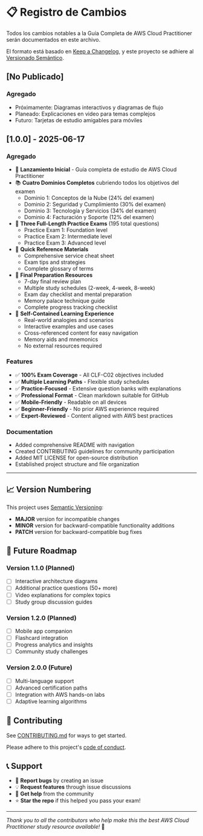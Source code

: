 # 📋 Registro de Cambios

Todos los cambios notables a la Guía Completa de AWS Cloud Practitioner serán documentados en este archivo.

El formato está basado en [Keep a Changelog](https://keepachangelog.com/en/1.0.0/),
y este proyecto se adhiere al [Versionado Semántico](https://semver.org/spec/v2.0.0.html).

## [No Publicado]

### Agregado
- Próximamente: Diagramas interactivos y diagramas de flujo
- Planeado: Explicaciones en video para temas complejos
- Futuro: Tarjetas de estudio amigables para móviles

## [1.0.0] - 2025-06-17

### Agregado
- 🎉 **Lanzamiento Inicial** - Guía completa de estudio de AWS Cloud Practitioner
- 📚 **Cuatro Dominios Completos** cubriendo todos los objetivos del examen
  - Dominio 1: Conceptos de la Nube (24% del examen)
  - Dominio 2: Seguridad y Cumplimiento (30% del examen) 
  - Dominio 3: Tecnología y Servicios (34% del examen)
  - Dominio 4: Facturación y Soporte (12% del examen)
- 📝 **Three Full-Length Practice Exams** (195 total questions)
  - Practice Exam 1: Foundation level
  - Practice Exam 2: Intermediate level  
  - Practice Exam 3: Advanced level
- 🚀 **Quick Reference Materials**
  - Comprehensive service cheat sheet
  - Exam tips and strategies
  - Complete glossary of terms
- 🎯 **Final Preparation Resources**
  - 7-day final review plan
  - Multiple study schedules (2-week, 4-week, 8-week)
  - Exam day checklist and mental preparation
  - Memory palace technique guide
  - Complete progress tracking checklist
- 📖 **Self-Contained Learning Experience**
  - Real-world analogies and scenarios
  - Interactive examples and use cases
  - Cross-referenced content for easy navigation
  - Memory aids and mnemonics
  - No external resources required

### Features
- ✅ **100% Exam Coverage** - All CLF-C02 objectives included
- ✅ **Multiple Learning Paths** - Flexible study schedules
- ✅ **Practice-Focused** - Extensive question banks with explanations
- ✅ **Professional Format** - Clean markdown suitable for GitHub
- ✅ **Mobile-Friendly** - Readable on all devices
- ✅ **Beginner-Friendly** - No prior AWS experience required
- ✅ **Expert-Reviewed** - Content aligned with AWS best practices

### Documentation
- Added comprehensive README with navigation
- Created CONTRIBUTING guidelines for community participation
- Added MIT LICENSE for open-source distribution
- Established project structure and file organization

---

## 📈 Version Numbering

This project uses [Semantic Versioning](https://semver.org/):
- **MAJOR** version for incompatible changes
- **MINOR** version for backward-compatible functionality additions  
- **PATCH** version for backward-compatible bug fixes

## 🎯 Future Roadmap

### Version 1.1.0 (Planned)
- [ ] Interactive architecture diagrams
- [ ] Additional practice questions (50+ more)
- [ ] Video explanations for complex topics
- [ ] Study group discussion guides

### Version 1.2.0 (Planned)  
- [ ] Mobile app companion
- [ ] Flashcard integration
- [ ] Progress analytics and insights
- [ ] Community study challenges

### Version 2.0.0 (Future)
- [ ] Multi-language support
- [ ] Advanced certification paths
- [ ] Integration with AWS hands-on labs
- [ ] Adaptive learning algorithms

## 🤝 Contributing

See [CONTRIBUTING.md](CONTRIBUTING.md) for ways to get started.

Please adhere to this project's [code of conduct](CONTRIBUTING.md#code-of-conduct).

## 📞 Support

- 🐛 **Report bugs** by creating an issue
- 💡 **Request features** through issue discussions  
- 🤝 **Get help** from the community
- ⭐ **Star the repo** if this helped you pass your exam!

---

*Thank you to all the contributors who help make this the best AWS Cloud Practitioner study resource available!* 🌟
